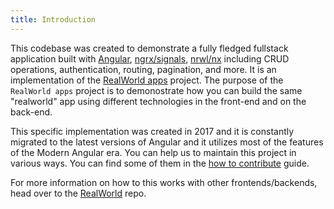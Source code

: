 ```yaml
---
title: Introduction
---
```


This codebase was created to demonstrate a fully fledged fullstack application built with [Angular](https://angular.dev/), [ngrx/signals](https://ngrx.io/guide/signals), [nrwl/nx](https://nx.dev/) including CRUD operations, authentication, routing, pagination, and more. It is an implementation of the [RealWorld apps](https://github.com/gothinkster/realworld) project. The purpose of the `RealWorld apps` project is to demonostrate how you can build the same "realworld" app using different technologies in the front-end and on the back-end.

This specific implementation was created in 2017 and it is constantly migrated to the latest versions of Angular and it utilizes most of the features of the Modern Angular era. You can help us to maintain this project in various ways. You can find some of them in the [how to contribute]() guide.

For more information on how to this works with other frontends/backends, head over to the [RealWorld](https://github.com/gothinkster/realworld) repo.
